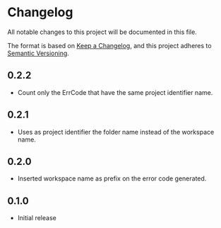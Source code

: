 # Changelog
All notable changes to this project will be documented in this file.

The format is based on [Keep a Changelog](https://keepachangelog.com/en/1.0.0/),
and this project adheres to [Semantic Versioning](https://semver.org/spec/v2.0.0.html).

## 0.2.2

- Count only the ErrCode that have the same project identifier name.

## 0.2.1

- Uses as project identifier the folder name instead of the workspace name.

## 0.2.0

- Inserted workspace name as prefix on the error code generated.

## 0.1.0

- Initial release